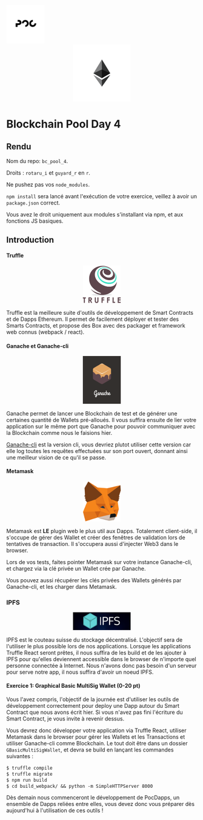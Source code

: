 <div><img src="images/POC.png" width="20%"/></div>
<div style="text-align:center" ><img src ="images/ETH.png" width="30%" /></div>

# Blockchain Pool Day 4

## Rendu

 Nom du repo: `bc_pool_4`.
 
 Droits : `rotaru_i` et `guyard_r` en `r`.
 
 Ne pushez pas vos `node_modules`.
 
 `npm install` sera lancé avant l'exécution de votre exercice, veillez à avoir un `package.json` correct.
 
 Vous avez le droit uniquement aux modules s'installant via npm, et aux fonctions JS basiques.

## Introduction

#### Truffle

<a href="http://truffleframework.com/docs/"><div style="text-align:center" ><img src ="images/TRUFFLE.png" width="20%"/></div></a>

Truffle est la meilleure suite d'outils de développement de Smart Contracts et de Dapps Ethereum. Il permet de facilement déployer et tester des Smarts Contracts, et propose des Box avec des packager et framework web connus (webpack / react).
 

#### Ganache et Ganache-cli

<a href="http://truffleframework.com/ganache/"><div style="text-align:center" ><img src ="images/GANACHE.png" width="20%"/></div></a>

Ganache permet de lancer une Blockchain de test et de générer une certaines quantité de Wallets pré-alloués. Il vous suffira ensuite de lier votre application sur le même port que Ganache pour pouvoir communiquer avec la Blockchain comme nous le faisions hier.

[Ganache-cli](https://www.npmjs.com/package/ganache-cli) est la version cli, vous devriez plutot utiliser cette version car elle log toutes les requêtes effectuées sur son port ouvert, donnant ainsi une meilleur vision de ce qu'il se passe.

#### Metamask

<a href="https://metamask.io/"><div style="text-align:center" ><img src ="images/METAMASK.svg" width="20%"/></div></a>

Metamask est **LE** plugin web le plus util aux Dapps. Totalement client-side, il s'occupe de gérer des Wallet et créer des fenêtres de validation lors de tentatives de transaction. Il s'occupera aussi d'injecter Web3 dans le browser.

Lors de vos tests, faites pointer Metamask sur votre instance Ganache-cli, et chargez via la clé privée un Wallet crée par Ganache.

Vous pouvez aussi récupérer les clés privées des Wallets générés par Ganache-cli, et les charger dans Metamask.


### IPFS

<a href="https://ipfs.io/"><div style="text-align:center" ><img src ="images/IPFS.png" width="30%"/></div></a>

IPFS est le couteau suisse du stockage décentralisé. L'objectif sera de l'utiliser le plus possible lors de nos applications. Lorsque les applications Truffle React seront prêtes, il nous suffira de les build et de les ajouter à IPFS pour qu'elles deviennent accessible dans le browser de n'importe quel personne connectée à Internet. Nous n'avons donc pas besoin d'un serveur pour serve notre app, il nous suffira d'avoir un noeud IPFS.



#### Exercice 1: Graphical Basic MultiSig Wallet (0-20 pt)


Vous l'avez compris, l'objectif de la journée est d'utiliser les outils de développement correctement pour deploy une Dapp autour du Smart Contract que nous avons écrit hier. Si vous n'avez pas fini l'écriture du Smart Contract, je vous invite à revenir dessus.

Vous devrez donc développer votre application via Truffle React, utiliser Metamask dans le browser pour gérer les Wallets et les Transactions et utiliser Ganache-cli comme Blockchain.
Le tout doit être dans un dossier `GBasicMultiSigWallet`, et devra se build en lançant les commandes suivantes :

```
$ truffle compile
$ truffle migrate
$ npm run build
$ cd build_webpack/ && python -m SimpleHTTPServer 8000
```

Dès demain nous commenceront le développement de PocDapps, un ensemble de Dapps reliées entre elles, vous devez donc vous préparer dès aujourd'hui à l'utilisation de ces outils !

